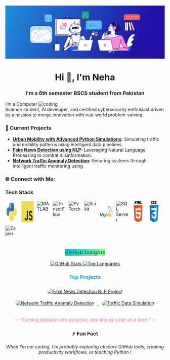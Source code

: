 ![logo](https://github.com/Neha9012/Neha9012/blob/main/Banner.jpg)
<h1 align="center">Hi 👋, I'm Neha</h1>
<h3 align="center">I'm a 6th semester BSCS student from Pakistan</h3>
<img align="right" alt="coding" width="400" src="https://cdn.dribbble.com/users/2704414/screenshots/7466903/media/b08ab576316bd4582fef189f471cd9e5.gif">


I’m a Computer Science student, AI developer, and certified cybersecurity enthusiast driven by a mission to merge innovation with real-world problem-solving.

### 🔭 Current Projects
- **[Urban Mobility with Advanced Python Simulations](https://github.com/Neha9012/traffic-data-simulation):** Simulating traffic and mobility patterns using intelligent data pipelines.
- **[Fake News Detection using NLP](https://github.com/Neha9012/fake-news-detection-nlp):** Leveraging Natural Language Processing to combat misinformation.
- **[Network Traffic Anomaly Detection](https://github.com/Neha9012/network-traffic-anomaly-detection):** Securing systems through intelligent traffic monitoring using 
<!-- Connect Section -->
<h3 align="left">🌐 Connect with Me:</h3>


<!-- Skills Carousel -->
<h3 align="left">Tech Stack</h3>
<div style="display: flex; flex-wrap: wrap; gap: 10px;">
  <img src="https://raw.githubusercontent.com/devicons/devicon/master/icons/python/python-original.svg" alt="Python" width="40" style="transition: transform .3s; border-radius: 8px;" onmouseover="this.style.transform='scale(1.3)'" onmouseout="this.style.transform='scale(1)'"/>
  <img src="https://raw.githubusercontent.com/devicons/devicon/master/icons/javascript/javascript-original.svg" alt="JavaScript" width="40" style="transition: transform .3s;" onmouseover="this.style.transform='scale(1.3)'" onmouseout="this.style.transform='scale(1)'"/>
  <img src="https://upload.wikimedia.org/wikipedia/commons/2/21/Matlab_Logo.png" alt="MATLAB" width="40" />
  <img src="https://www.vectorlogo.zone/logos/tensorflow/tensorflow-icon.svg" alt="TensorFlow" width="40"/>
  <img src="https://www.vectorlogo.zone/logos/pytorch/pytorch-icon.svg" alt="PyTorch" width="40"/>
  <img src="https://upload.wikimedia.org/wikipedia/commons/0/05/Scikit_learn_logo_small.svg" alt="Scikit" width="40"/>
  <img src="https://raw.githubusercontent.com/devicons/devicon/master/icons/mysql/mysql-original-wordmark.svg" alt="MySQL" width="40"/>
  <img src="https://www.svgrepo.com/show/303229/microsoft-sql-server-logo.svg" alt="SQL Server" width="40"/>
  <img src="https://raw.githubusercontent.com/devicons/devicon/master/icons/html5/html5-original-wordmark.svg" alt="HTML5" width="40"/>
  <img src="https://raw.githubusercontent.com/devicons/devicon/master/icons/css3/css3-original-wordmark.svg" alt="CSS3" width="40"/>
  <img src="https://www.vectorlogo.zone/logos/zapier/zapier-icon.svg" alt="Zapier" width="40"/>
</div>

<br/>

<!-- GitHub Stats -->
<!-- GitHub Stats Section -->
<!-- GitHub Stats Section -->
<!-- GitHub Stats Section -->
<!-- GitHub Stats -->
<h3 align="center" style="color: #2e7d32; font-family: 'Segoe UI', Tahoma, Geneva, Verdana, sans-serif;">
  <span style="background: linear-gradient(90deg, #00c9ff, #92fe9d);">
    GitHub Insights
  </span>
</h3>





</div>
<p align="center">
  <a href="https://github.com/neha9012">
    <img 
      src="https://github-readme-stats.vercel.app/api?username=neha9012&show_icons=true&theme=radical" 
      width="410" 
      height="200" 
      alt="GitHub Stats"
    />
  </a>
  <a href="https://github.com/neha9012">
    <img 
      src="https://github-readme-stats.vercel.app/api/top-langs?username=neha9012&layout=compact&theme=radical" 
      width="360" 
      height="180" 
      alt="Top Languages"
    />
  </a>
</p>




<!-- Top Projects Section -->
<h3 align="center" style="color: #00d2ff; font-family: 'Segoe UI', Tahoma, Geneva, Verdana, sans-serif;">
   <span style="background: linear-gradient(90deg, #00d2ff, #3a7bd5); -webkit-background-clip: text; color: transparent;">Top Projects</span>
</h3>

<p align="center">
  <!-- Fake News Detection -->
  <a href="https://github.com/Neha9012/fake-news-detection-nlp" target="_blank">
    <img src="https://github-readme-stats.vercel.app/api/pin/?username=neha9012&repo=fake-news-detection-nlp&theme=radical" 
         width="400" 
         style="border-radius: 12px; margin: 10px;" 
         alt="Fake News Detection NLP Project"/>
  </a>

  <!-- Network Traffic Anomaly Detection -->
  <a href="https://github.com/Neha9012/network-traffic-anomaly-detection" target="_blank">
    <img src="https://github-readme-stats.vercel.app/api/pin/?username=neha9012&repo=network-traffic-anomaly-detection&theme=radical" 
         width="400" 
         style="border-radius: 12px; margin: 10px;" 
         alt="Network Traffic Anomaly Detection"/>
  </a>

  <!-- Traffic Data Simulation -->
  <a href="https://github.com/Neha9012/traffic-data-simulation" target="_blank">
    <img src="https://github-readme-stats.vercel.app/api/pin/?username=neha9012&repo=traffic-data-simulation&theme=radical" 
         width="400" 
         style="border-radius: 12px; margin: 10px;" 
         alt="Traffic Data Simulation"/>
  </a>
</p>

<!-- Footer Quote -->
<p align="center" style="font-style: italic; color: #999999; font-size: 15px; margin-top: 25px;">
  ✨ <span style="color: #ff6ec4;">“Turning passion into purpose, one line of code at a time.”</span> ✨
</p>

<h3 align="center">⚡ Fun Fact</h3>
<p align="center">
  <em>When I’m not coding, I’m probably exploring obscure GitHub tools, creating productivity workflows, or teaching Python !</em>
</p>

